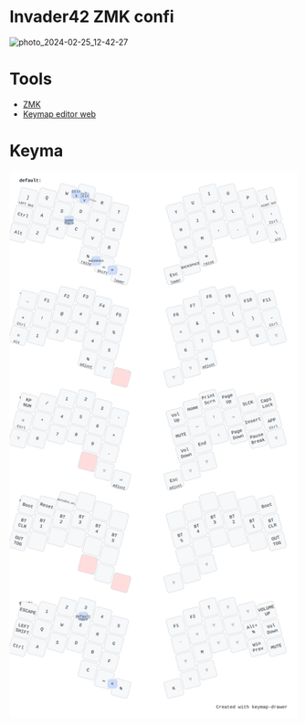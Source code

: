 # Invader42 ZMK confi

![photo_2024-02-25_12-42-27](https://github.com/Rowb/invader42-zmk-config/assets/37239738/689bb5dc-451a-483f-a989-715835fec52b)

# Tools

- [ZMK](https://zmk.dev/docs/behaviors)
- [Keymap editor web](https://nickcoutsos.github.io/keymap-editor/)

# Keyma

![Keymap](keymap-drawer/invader42.svg)
